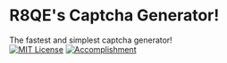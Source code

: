 # R8QE's Captcha Generator!
The fastest and simplest captcha generator!<br>
[![MIT License](https://img.shields.io/badge/License-MIT-green.svg)](https://choosealicense.com/licenses/mit/)
[![Accomplishment](https://img.shields.io/badge/Fastest_Gen-5_per_0.01s-green)]()<br>
